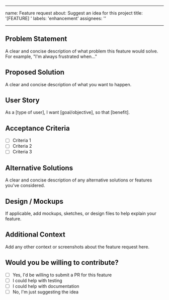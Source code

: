 
---
name: Feature request
about: Suggest an idea for this project
title: '[FEATURE] '
labels: 'enhancement'
assignees: ''

---

## Problem Statement
A clear and concise description of what problem this feature would solve. For example, "I'm always frustrated when..."

## Proposed Solution
A clear and concise description of what you want to happen.

## User Story
As a [type of user], I want [goal/objective], so that [benefit].

## Acceptance Criteria
- [ ] Criteria 1
- [ ] Criteria 2
- [ ] Criteria 3

## Alternative Solutions
A clear and concise description of any alternative solutions or features you've considered.

## Design / Mockups
If applicable, add mockups, sketches, or design files to help explain your feature.

## Additional Context
Add any other context or screenshots about the feature request here.

## Would you be willing to contribute?
- [ ] Yes, I'd be willing to submit a PR for this feature
- [ ] I could help with testing
- [ ] I could help with documentation
- [ ] No, I'm just suggesting the idea
